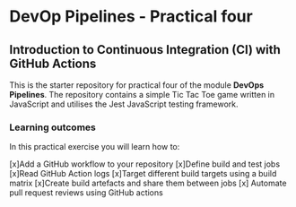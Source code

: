 # DevOp Pipelines - Practical four

## Introduction to Continuous Integration (CI) with GitHub Actions

This is the starter repository for practical four of the module **DevOps Pipelines**. The repository contains a simple Tic Tac Toe game written in JavaScript and utilises the Jest JavaScript testing framework.  

### Learning outcomes
In this practical exercise you will learn how to:

[x]Add a GitHub workflow to your repository
[x]Define build and test jobs
[x]Read GitHub Action logs
[x]Target different build targets using a build matrix
[x]Create build artefacts and share them between jobs
[x] Automate pull request reviews using GitHub actions  
